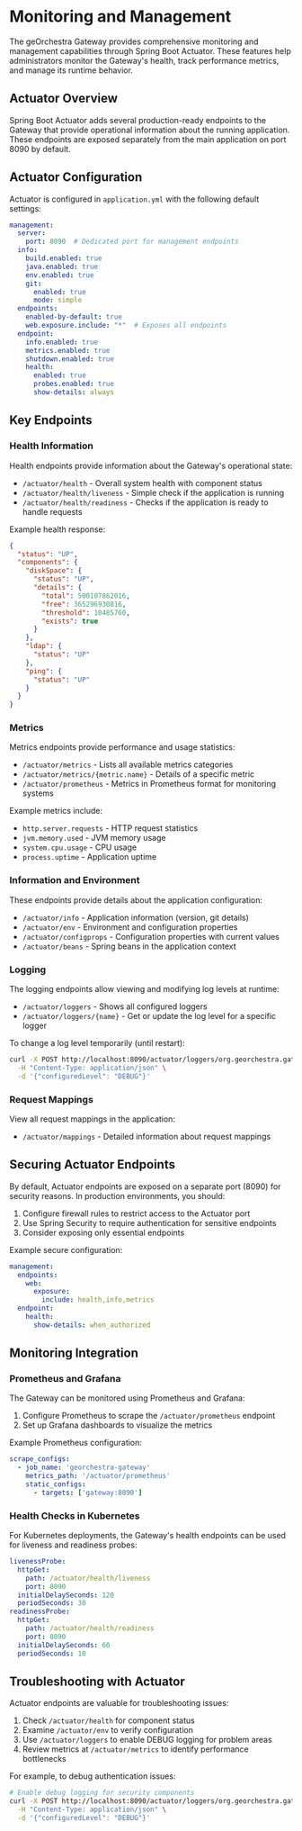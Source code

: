 # Monitoring and Management

The geOrchestra Gateway provides comprehensive monitoring and management capabilities through Spring Boot Actuator. These features help administrators monitor the Gateway's health, track performance metrics, and manage its runtime behavior.

## Actuator Overview

Spring Boot Actuator adds several production-ready endpoints to the Gateway that provide operational information about the running application. These endpoints are exposed separately from the main application on port 8090 by default.

## Actuator Configuration

Actuator is configured in `application.yml` with the following default settings:

```yaml
management:
  server:
    port: 8090  # Dedicated port for management endpoints
  info:
    build.enabled: true
    java.enabled: true
    env.enabled: true
    git:
      enabled: true
      mode: simple
  endpoints:
    enabled-by-default: true
    web.exposure.include: "*"  # Exposes all endpoints
  endpoint:
    info.enabled: true
    metrics.enabled: true
    shutdown.enabled: true
    health:
      enabled: true
      probes.enabled: true
      show-details: always
```

## Key Endpoints

### Health Information

Health endpoints provide information about the Gateway's operational state:

- `/actuator/health` - Overall system health with component status
- `/actuator/health/liveness` - Simple check if the application is running
- `/actuator/health/readiness` - Checks if the application is ready to handle requests

Example health response:

```json
{
  "status": "UP",
  "components": {
    "diskSpace": {
      "status": "UP",
      "details": {
        "total": 500107862016,
        "free": 365296930816,
        "threshold": 10485760,
        "exists": true
      }
    },
    "ldap": {
      "status": "UP"
    },
    "ping": {
      "status": "UP"
    }
  }
}
```

### Metrics

Metrics endpoints provide performance and usage statistics:

- `/actuator/metrics` - Lists all available metrics categories
- `/actuator/metrics/{metric.name}` - Details of a specific metric
- `/actuator/prometheus` - Metrics in Prometheus format for monitoring systems

Example metrics include:
- `http.server.requests` - HTTP request statistics
- `jvm.memory.used` - JVM memory usage
- `system.cpu.usage` - CPU usage
- `process.uptime` - Application uptime

### Information and Environment

These endpoints provide details about the application configuration:

- `/actuator/info` - Application information (version, git details)
- `/actuator/env` - Environment and configuration properties
- `/actuator/configprops` - Configuration properties with current values
- `/actuator/beans` - Spring beans in the application context

### Logging

The logging endpoints allow viewing and modifying log levels at runtime:

- `/actuator/loggers` - Shows all configured loggers
- `/actuator/loggers/{name}` - Get or update the log level for a specific logger

To change a log level temporarily (until restart):

```bash
curl -X POST http://localhost:8090/actuator/loggers/org.georchestra.gateway \
  -H "Content-Type: application/json" \
  -d '{"configuredLevel": "DEBUG"}'
```

### Request Mappings

View all request mappings in the application:

- `/actuator/mappings` - Detailed information about request mappings

## Securing Actuator Endpoints

By default, Actuator endpoints are exposed on a separate port (8090) for security reasons. In production environments, you should:

1. Configure firewall rules to restrict access to the Actuator port
2. Use Spring Security to require authentication for sensitive endpoints
3. Consider exposing only essential endpoints

Example secure configuration:

```yaml
management:
  endpoints:
    web:
      exposure:
        include: health,info,metrics
  endpoint:
    health:
      show-details: when_authorized
```

## Monitoring Integration

### Prometheus and Grafana

The Gateway can be monitored using Prometheus and Grafana:

1. Configure Prometheus to scrape the `/actuator/prometheus` endpoint
2. Set up Grafana dashboards to visualize the metrics

Example Prometheus configuration:

```yaml
scrape_configs:
  - job_name: 'georchestra-gateway'
    metrics_path: '/actuator/prometheus'
    static_configs:
      - targets: ['gateway:8090']
```

### Health Checks in Kubernetes

For Kubernetes deployments, the Gateway's health endpoints can be used for liveness and readiness probes:

```yaml
livenessProbe:
  httpGet:
    path: /actuator/health/liveness
    port: 8090
  initialDelaySeconds: 120
  periodSeconds: 30
readinessProbe:
  httpGet:
    path: /actuator/health/readiness
    port: 8090
  initialDelaySeconds: 60
  periodSeconds: 10
```

## Troubleshooting with Actuator

Actuator endpoints are valuable for troubleshooting issues:

1. Check `/actuator/health` for component status
2. Examine `/actuator/env` to verify configuration
3. Use `/actuator/loggers` to enable DEBUG logging for problem areas
4. Review metrics at `/actuator/metrics` to identify performance bottlenecks

For example, to debug authentication issues:

```bash
# Enable debug logging for security components
curl -X POST http://localhost:8090/actuator/loggers/org.georchestra.gateway.security \
  -H "Content-Type: application/json" \
  -d '{"configuredLevel": "DEBUG"}'
```